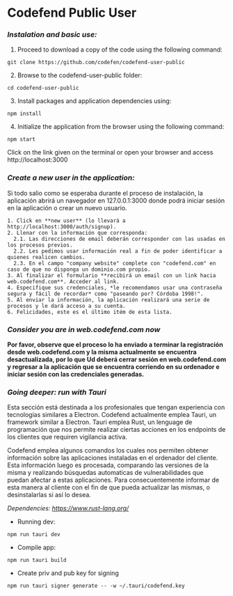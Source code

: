 # Codefend Public User

### *Instalation and basic use:*

1) Proceed to download a copy of the code using the following command:
```
git clone https://github.com/codefen/codefend-user-public
```
2) Browse to the codefend-user-public folder:
```
cd codefend-user-public
```
3) Install packages and application dependencies using:
```
npm install
```
4) Initialize the application from the browser using the following command:
```
npm start
```
Click on the link given on the terminal or open your browser and access http://localhost:3000

### *Create a new user in the application:*
Si todo salio como se esperaba durante el proceso de instalación, la aplicación abrirá un navegador en 127.0.0.1:3000 donde podrá iniciar sesión en la aplicación o crear un nuevo usuario.

```
1. Click en **new user** (lo llevará a http://localhost:3000/auth/signup).
2. Llenar con la información que corresponda:
  2.1. Las direcciones de email deberán corresponder con las usadas en los procesos previos.
  2.2. Les pedimos usar información real a fin de poder identificar a quienes realicen cambios.
  2.3. En el campo "company website" complete con "codefend.com" en caso de que no disponga un dominio.com propio.
3. Al finalizar el formulario **recibirá un email con un link hacia web.codefend.com**. Acceder al link.
4. Especifique sus credenciales, *le recomendamos usar una contraseña segura y fácil de recordar* como "paseando por? Córdoba 1998!".
5. Al enviar la información, la aplicación realizará una serie de procesos y le dará acceso a su cuenta.
6. Felicidades, este es el último itém de esta lista.
```

### *Consider you are in web.codefend.com now*

**Por favor, observe que el proceso lo ha enviado a terminar la registración desde web.codefend.com y la misma actualmente se encuentra desactualizada, por lo que Ud deberá cerrar sesión en web.codefend.com y regresar a la aplicación que se encuentra corriendo en su ordenador e iniciar sesión con las credenciales generadas.**

### *Going deeper: run with Tauri*

Esta sección está destinada a los profesionales que tengan experiencia con tecnologías similares a Electron. Codefend actualmente emplea Tauri, un framework similar a Electron. Tauri emplea Rust, un lenguage de programación que nos permite realizar ciertas acciones en los endpoints de los clientes que requiren vigilancia activa.

Codefend emplea algunos comandos los cuales nos permiten obtener información sobre las aplicaciones instaladas en el ordenador del cliente. Esta información luego es procesada, comparando las versiones de la misma y realizando búsquedas automaticas de vulnerabilidades que puedan afectar a estas aplicaciones. Para consecuentemente informar de esta manera al cliente con el fin de que pueda actualizar las mismas, o desinstalarlas si así lo desea.

*Dependencies: https://www.rust-lang.org/*

- Running dev:
```
npm run tauri dev
```
- Compile app:
```
npm run tauri build
```
- Create priv and pub key for signing
```
npm run tauri signer generate -- -w ~/.tauri/codefend.key
```
